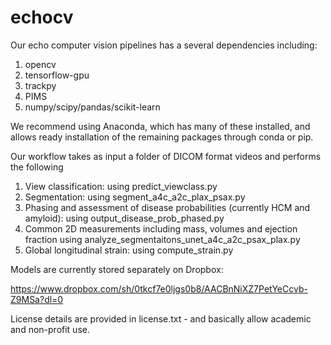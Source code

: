 # echocv

Our echo computer vision pipelines has a several dependencies including:

1. opencv
2. tensorflow-gpu
3. trackpy
4. PIMS
5. numpy/scipy/pandas/scikit-learn

We recommend using Anaconda, which has many of these installed, and allows ready installation of the remaining packages through conda or pip.

Our workflow takes as input a folder of DICOM format videos and performs the following

1. View classification:  using predict_viewclass.py
2. Segmentation: using segment_a4c_a2c_plax_psax.py
3. Phasing and assessment of disease probabilities (currently HCM and amyloid): using output_disease_prob_phased.py
4. Common 2D measurements including mass, volumes and ejection fraction using analyze_segmentaitons_unet_a4c_a2c_psax_plax.py
5. Global longitudinal strain: using compute_strain.py

Models are currently stored separately on Dropbox:  

https://www.dropbox.com/sh/0tkcf7e0ljgs0b8/AACBnNiXZ7PetYeCcvb-Z9MSa?dl=0

License details are provided in license.txt - and basically allow academic and non-profit use.